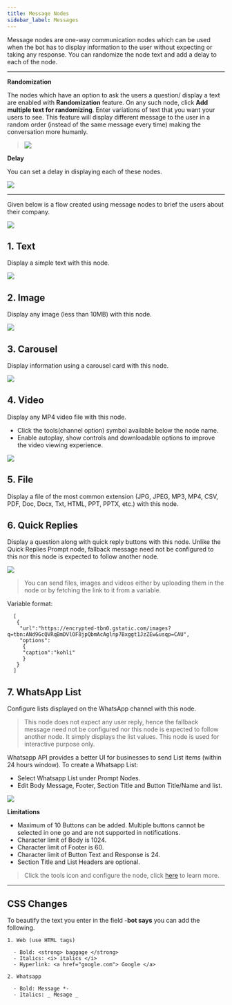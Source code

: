 ```yaml
---
title: Message Nodes
sidebar_label: Messages
---
```


Message nodes are one-way communication nodes which can be used when the bot has to display information to the user without expecting or taking any response.
You can randomize the node text and add a delay to each of the node. 

---

**Randomization**


The nodes which have an option to ask the users a question/ display a text are enabled with **Randomization** feature. On any such node, click **Add multiple text for randomizing**. Enter variations of text that you want your users to see. This feature will display different message to the user in a random order (instead of the same message every time) making the conversation more humanly. 
>  
> ![](https://i.imgur.com/k4kQYfg.png)


**Delay**

You can set a delay in displaying each of these nodes. 


![](https://i.imgur.com/0eoZrke.png)

---

Given below is a flow created using message nodes to brief the users about their company.

![](https://i.imgur.com/B9apLcz.jpg)



## 1. Text

Display a simple text with this node.  


![](https://i.imgur.com/KwvAAwd.jpg)


## 2. Image 

Display any image (less than 10MB) with this node.


![](https://i.imgur.com/NuHZKEb.jpg)


## 3. Carousel 

Display information using a carousel card with this node.


![](https://i.imgur.com/2iS11MA.png)


## 4. Video 

Display any MP4 video file with this node.
* Click the tools(channel option) symbol available below the node name.  
* Enable autoplay, show controls and downloadable options to improve the video viewing experience. 

![](https://i.imgur.com/zAjKAVU.png)


## 5. File 

Display a file of the most common extension (JPG, JPEG, MP3, MP4, CSV, PDF, Doc, Docx, Txt, HTML, PPT, PPTX, etc.) with this node. 

## 6. Quick Replies

Display a question along with quick reply buttons with this node.
Unlike the Quick Replies Prompt node, fallback message need not be configured to this nor this node is expected to follow another node.

![](https://i.imgur.com/swL8R0v.png)


> You can send files, images and videos either by uploading them in the node or by fetching the link to it from a variable.

Variable format: 

```
  [
   {
    "url":"https://encrypted-tbn0.gstatic.com/images?q=tbn:ANd9GcQVRqBmDVlOF8jpQbmAcAglnp7Bxggt1JzZEw&usqp=CAU",
    "options":
     {
     "caption":"kohli"
     }
   }
  ]
```

## 7. WhatsApp List



Configure lists displayed on the WhatsApp channel with this node. 

> This node does not expect any user reply, hence the fallback message need not be configured nor this node is expected to follow another node. It simply displays the list values. This node is used for interactive purpose only. 

Whatsapp API provides a better UI for businesses to send List items (within 24 hours window). 
To create a Whatsapp List:
* Select Whatsapp List under Prompt Nodes.
* Edit Body Message, Footer, Section Title and Button Title/Name and list.


![](https://i.imgur.com/vmDdimd.png)


**Limitations**

* Maximum of 10 Buttons can be added. Multiple buttons cannot be selected in one go and are not supported in notifications.
* Character limit of Body is 1024.
* Character limit of Footer is 60.
* Character limit of Button Text and Response is 24.
* Section Title and List Headers are optional.



> Click the tools icon and configure the node, click [here](https://docs.yellow.ai/docs/platform_concepts/studio/build/nodes/nodes/#3-configure-display) to learn more. 

---

## **CSS Changes**

To beautify the text you enter in the field -**bot says** you can add the following. 

```
1. Web (use HTML tags)

  - Bold: <strong> baggage </strong> 
  - Italics: <i> italics </i> 
  - Hyperlink: <a href="google.com"> Google </a> 

2. Whatsapp 

  - Bold: Message *- 
  - Italics: _ Mesage _ 
```